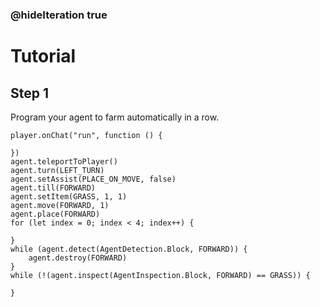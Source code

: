 ### @hideIteration true 

# Tutorial

## Step 1
Program your agent to farm automatically in a row. 

```ghost
player.onChat("run", function () {
	
})
agent.teleportToPlayer()
agent.turn(LEFT_TURN)
agent.setAssist(PLACE_ON_MOVE, false)
agent.till(FORWARD)
agent.setItem(GRASS, 1, 1)
agent.move(FORWARD, 1)
agent.place(FORWARD)
for (let index = 0; index < 4; index++) {
	
}
while (agent.detect(AgentDetection.Block, FORWARD)) {
    agent.destroy(FORWARD)
}
while (!(agent.inspect(AgentInspection.Block, FORWARD) == GRASS)) {
	
}
```

